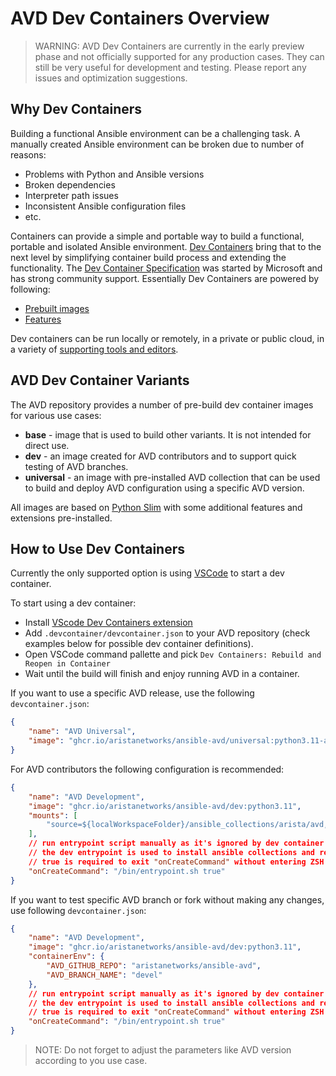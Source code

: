 <!--
  ~ Copyright (c) 2023 Arista Networks, Inc.
  ~ Use of this source code is governed by the Apache License 2.0
  ~ that can be found in the LICENSE file.
  -->

# AVD Dev Containers Overview

> WARNING: AVD Dev Containers are currently in the early preview phase and not officially supported for any production cases.
> They can still be very useful for development and testing. Please report any issues and optimization suggestions.

## Why Dev Containers

Building a functional Ansible environment can be a challenging task. A manually created Ansible environment can be broken due to number of reasons:

- Problems with Python and Ansible versions
- Broken dependencies
- Interpreter path issues
- Inconsistent Ansible configuration files
- etc.

Containers can provide a simple and portable way to build a functional, portable and isolated Ansible environment. [Dev Containers](https://containers.dev) bring that to the next level by simplifying container build process and extending the functionality. The [Dev Container Specification](https://github.com/devcontainers/spec) was started by Microsoft and has strong community support. Essentially Dev Containers are powered by following:

- [Prebuilt images](https://github.com/devcontainers/images)
- [Features](https://containers.dev/features)

Dev containers can be run locally or remotely, in a private or public cloud, in a variety of [supporting tools and editors](https://containers.dev/supporting).

## AVD Dev Container Variants

The AVD repository provides a number of pre-build dev container images for various use cases:

- **base** - image that is used to build other variants. It is not intended for direct use.
- **dev** - an image created for AVD contributors and to support quick testing of AVD branches.
- **universal** - an image with pre-installed AVD collection that can be used to build and deploy AVD configuration using a specific AVD version.

All images are based on [Python Slim](https://hub.docker.com/_/python) with some additional features and extensions pre-installed.

## How to Use Dev Containers

Currently the only supported option is using [VSCode](https://code.visualstudio.com/) to start a dev container.

To start using a dev container:

- Install [VScode Dev Containers extension](https://code.visualstudio.com/docs/devcontainers/tutorial)
- Add `.devcontainer/devcontainer.json` to your AVD repository (check examples below for possible dev container definitions).
- Open VSCode command pallette and pick `Dev Containers: Rebuild and Reopen in Container`
- Wait until the build will finish and enjoy running AVD in a container.

If you want to use a specific AVD release, use the following `devcontainer.json`:

```json
{
    "name": "AVD Universal",
    "image": "ghcr.io/aristanetworks/ansible-avd/universal:python3.11-avd-v4.4.0"
}
```

For AVD contributors the following configuration is recommended:

```json
{
    "name": "AVD Development",
    "image": "ghcr.io/aristanetworks/ansible-avd/dev:python3.11",
    "mounts": [
        "source=${localWorkspaceFolder}/ansible_collections/arista/avd,target=/home/avd/.ansible/collections/ansible_collections/arista/avd,type=bind"
    ],
    // run entrypoint script manually as it's ignored by dev container CLI otherwise
    // the dev entrypoint is used to install ansible collections and requirements, as they are not included with the dev version
    // true is required to exit "onCreateCommand" without entering ZSH
    "onCreateCommand": "/bin/entrypoint.sh true"
}
```

If you want to test specific AVD branch or fork without making any changes, use following `devcontainer.json`:

```json
{
    "name": "AVD Development",
    "image": "ghcr.io/aristanetworks/ansible-avd/dev:python3.11",
    "containerEnv": {
        "AVD_GITHUB_REPO": "aristanetworks/ansible-avd",
        "AVD_BRANCH_NAME": "devel"
    },
    // run entrypoint script manually as it's ignored by dev container CLI otherwise
    // the dev entrypoint is used to install ansible collections and requirements, as they are not included with the dev version
    // true is required to exit "onCreateCommand" without entering ZSH
    "onCreateCommand": "/bin/entrypoint.sh true"
}
```

> NOTE: Do not forget to adjust the parameters like AVD version according to you use case.

